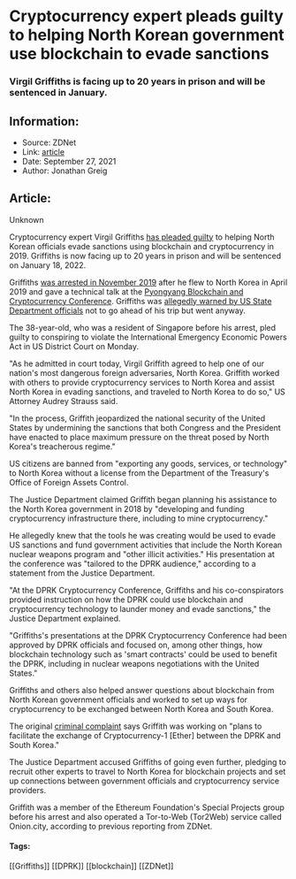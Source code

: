 # Cryptocurrency expert pleads guilty to helping North Korean government use blockchain to evade sanctions
### Virgil Griffiths is facing up to 20 years in prison and will be sentenced in January.

## Information:
+ Source: ZDNet
+ Link: [article](https://www.zdnet.com/article/cryptocurrency-expert-pleads-guilty-to-helping-north-korean-government-use-blockchain-to-evade-sanctions/)
+ Date: September 27, 2021
+ Author: Jonathan Greig


## Article:
Unknown

Cryptocurrency expert Virgil Griffiths [has pleaded guilty](https://www.justice.gov/usao-sdny/pr/united-states-citizen-pleads-guilty-conspiring-assist-north-korea-evading-sanctions) to helping North Korean officials evade sanctions using blockchain and cryptocurrency in 2019. Griffiths is now facing up to 20 years in prison and will be sentenced on January 18, 2022.  

Griffiths [was arrested in November 2019](https://www.zdnet.com/article/cryptocurrency-expert-arrested-for-giving-talk-to-north-korea-about-avoiding-sanctions/) after he flew to North Korea in April 2019 and gave a technical talk at the [Pyongyang Blockchain and Cryptocurrency Conference](https://twitter.com/ydklijnsma/status/1032273135591014401?ref_src=twsrc%5Etfw%7Ctwcamp%5Etweetembed%7Ctwterm%5E1200512750692077568%7Ctwgr%5E%7Ctwcon%5Es3_&ref_url=https%3A%2F%2Fwww.zdnet.com%2Farticle%2Fcryptocurrency-expert-arrested-for-giving-talk-to-north-korea-about-avoiding-sanctions%2F). Griffiths was [allegedly warned by US State Department officials](https://www.justice.gov/usao-sdny/pr/manhattan-us-attorney-announces-arrest-united-states-citizen-assisting-north-korea) not to go ahead of his trip but went anyway. 

The 38-year-old, who was a resident of Singapore before his arrest, pled guilty to conspiring to violate the International Emergency Economic Powers Act in US District Court on Monday. 

"As he admitted in court today, Virgil Griffith agreed to help one of our nation's most dangerous foreign adversaries, North Korea. Griffith worked with others to provide cryptocurrency services to North Korea and assist North Korea in evading sanctions, and traveled to North Korea to do so," US Attorney Audrey Strauss said. 

"In the process, Griffith jeopardized the national security of the United States by undermining the sanctions that both Congress and the President have enacted to place maximum pressure on the threat posed by North Korea's treacherous regime." 


US citizens are banned from "exporting any goods, services, or technology" to North Korea without a license from the Department of the Treasury's Office of Foreign Assets Control.

The Justice Department claimed Griffith began planning his assistance to the North Korea government in 2018 by "developing and funding cryptocurrency infrastructure there, including to mine cryptocurrency."






He allegedly knew that the tools he was creating would be used to evade US sanctions and fund government activities that include the North Korean nuclear weapons program and "other illicit activities." His presentation at the conference was "tailored to the DPRK audience," according to a statement from the Justice Department.

"At the DPRK Cryptocurrency Conference, Griffiths and his co-conspirators provided instruction on how the DPRK could use blockchain and cryptocurrency technology to launder money and evade sanctions," the Justice Department explained.   

"Griffiths's presentations at the DPRK Cryptocurrency Conference had been approved by DPRK officials and focused on, among other things, how blockchain technology such as 'smart contracts' could be used to benefit the DPRK, including in nuclear weapons negotiations with the United States."  

Griffiths and others also helped answer questions about blockchain from North Korean government officials and worked to set up ways for cryptocurrency to be exchanged between North Korea and South Korea. 

The original [criminal complaint](https://www.justice.gov/usao-sdny/press-release/file/1222646/download) says Griffith was working on "plans to facilitate the exchange of Cryptocurrency-1 [Ether] between the DPRK and South Korea."

The Justice Department accused Griffiths of going even further, pledging to recruit other experts to travel to North Korea for blockchain projects and set up connections between government officials and cryptocurrency service providers. 

Griffith was a member of the Ethereum Foundation's Special Projects group before his arrest and also operated a Tor-to-Web (Tor2Web) service called Onion.city, according to previous reporting from ZDNet. 





#### Tags:
[[Griffiths]] [[DPRK]] [[blockchain]] [[ZDNet]]
